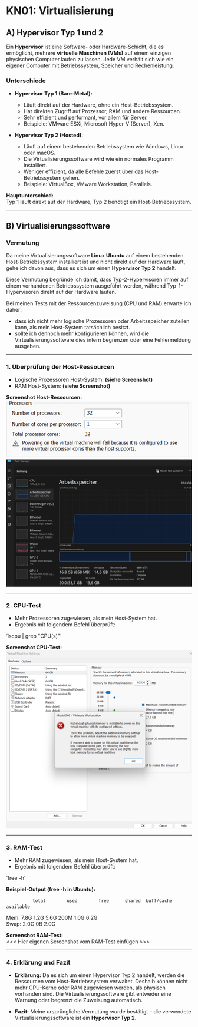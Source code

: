 # KN01: Virtualisierung

## A) Hypervisor Typ 1 und 2 

Ein **Hypervisor** ist eine Software- oder Hardware-Schicht, die es ermöglicht, mehrere **virtuelle Maschinen (VMs)** auf einem einzigen physischen Computer laufen zu lassen. Jede VM verhält sich wie ein eigener Computer mit Betriebssystem, Speicher und Rechenleistung.

### Unterschiede

- **Hypervisor Typ 1 (Bare-Metal):**
  - Läuft direkt auf der Hardware, ohne ein Host-Betriebssystem.
  - Hat direkten Zugriff auf Prozessor, RAM und andere Ressourcen.
  - Sehr effizient und performant, vor allem für Server.
  - Beispiele: VMware ESXi, Microsoft Hyper-V (Server), Xen.

- **Hypervisor Typ 2 (Hosted):**
  - Läuft auf einem bestehenden Betriebssystem wie Windows, Linux oder macOS.
  - Die Virtualisierungssoftware wird wie ein normales Programm installiert.
  - Weniger effizient, da alle Befehle zuerst über das Host-Betriebssystem gehen.
  - Beispiele: VirtualBox, VMware Workstation, Parallels.

**Hauptunterschied:**  
Typ 1 läuft direkt auf der Hardware, Typ 2 benötigt ein Host-Betriebssystem.

---

## B) Virtualisierungssoftware 

### Vermutung

Da meine Virtualisierungssoftware **Linux Ubuntu** auf einem bestehenden Host-Betriebssystem installiert ist und nicht direkt auf der Hardware läuft, gehe ich davon aus, dass es sich um einen **Hypervisor Typ 2** handelt.

Diese Vermutung begründe ich damit, dass Typ-2-Hypervisoren immer auf einem vorhandenen Betriebssystem ausgeführt werden, während Typ-1-Hypervisoren direkt auf der Hardware laufen.

Bei meinen Tests mit der Ressourcenzuweisung (CPU und RAM) erwarte ich daher:
- dass ich nicht mehr logische Prozessoren oder Arbeitsspeicher zuteilen kann, als mein Host-System tatsächlich besitzt.
- sollte ich dennoch mehr konfigurieren können, wird die Virtualisierungssoftware dies intern begrenzen oder eine Fehlermeldung ausgeben.

---

### 1. Überprüfung der Host-Ressourcen

- Logische Prozessoren Host-System: **(siehe Screenshot)**
- RAM Host-System: **(siehe Screenshot)**

**Screenshot Host-Ressourcen:**  
![Prozessoren](https://github.com/michaeleaton212/Modul-346---AWS-Academy-Learner-Lab/blob/main/prozessoren.png)  
![Arbeitsspeicher](https://github.com/michaeleaton212/Modul-346---AWS-Academy-Learner-Lab/blob/main/arbeitsspeicher.png)  

---

### 2. CPU-Test

- Mehr Prozessoren zugewiesen, als mein Host-System hat.
- Ergebnis mit folgendem Befehl überprüft:

‘lscpu | grep "CPU(s)"’

**Screenshot CPU-Test:**  
![CPU-Test](https://github.com/michaeleaton212/Modul-346---AWS-Academy-Learner-Lab/blob/main/cputest.png)  

---

### 3. RAM-Test

- Mehr RAM zugewiesen, als mein Host-System hat.
- Ergebnis mit folgendem Befehl überprüft:

‘free -h’

**Beispiel-Output (free -h in Ubuntu):**

              total        used        free      shared  buff/cache   available  
Mem:           7.8G        1.2G        5.6G        200M        1.0G        6.2G  
Swap:          2.0G          0B        2.0G  

**Screenshot RAM-Test:**  
<<< Hier eigenen Screenshot vom RAM-Test einfügen >>>

---

### 4. Erklärung und Fazit

- **Erklärung:** Da es sich um einen Hypervisor Typ 2 handelt, werden die Ressourcen vom Host-Betriebssystem verwaltet. Deshalb können nicht mehr CPU-Kerne oder RAM zugewiesen werden, als physisch vorhanden sind. Die Virtualisierungssoftware gibt entweder eine Warnung oder begrenzt die Zuweisung automatisch.

- **Fazit:** Meine ursprüngliche Vermutung wurde bestätigt – die verwendete Virtualisierungssoftware ist ein **Hypervisor Typ 2**.

